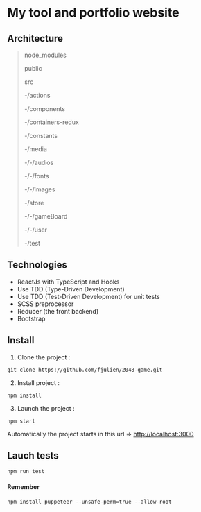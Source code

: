 # My tool and portfolio website

## Architecture

>node_modules
>
>public
>
>src
>
>-/actions
>
>-/components
>
>-/containers-redux
>
>-/constants
>
>-/media
>
>-/-/audios
>
>-/-/fonts
>
>-/-/images
>
>-/store
>
>-/-/gameBoard
>
>-/-/user
>
>-/test

## Technologies

- ReactJs with TypeScript and Hooks
- Use TDD (Type-Driven Development)
- Use TDD (Test-Driven Development) for unit tests
- SCSS preprocessor
- Reducer (the front backend)
- Bootstrap 

## Install

1. Clone the project :
``` Shell
git clone https://github.com/fjulien/2048-game.git
```
2. Install project :
``` Shell
npm install
```
3. Launch the project :
``` Shell
npm start
```
Automatically the project starts in this url => [http://localhost:3000](http://localhost:3000)

## Lauch tests

``` Shell
npm run test
```

#### Remember
```
npm install puppeteer --unsafe-perm=true --allow-root
```